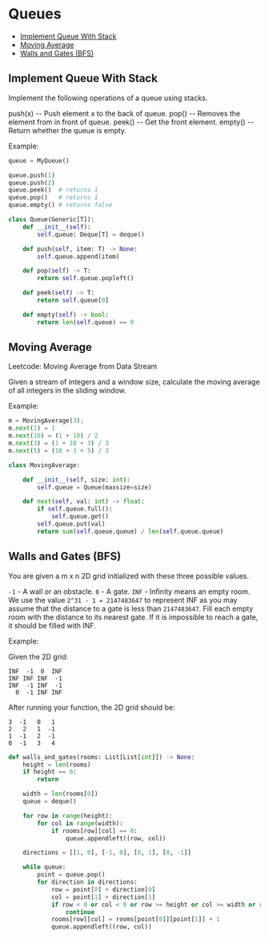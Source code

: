 # Queues

* [Implement Queue With Stack](#implement-queue-with-stack)
* [Moving Average](#moving-average)
* [Walls and Gates (BFS)](#walls-and-gates-bfs)

## Implement Queue With Stack

Implement the following operations of a queue using stacks.

push(x) -- Push element x to the back of queue.
pop() -- Removes the element from in front of queue.
peek() -- Get the front element.
empty() -- Return whether the queue is empty.


Example:

```python
queue = MyQueue()

queue.push(1)
queue.push(2)  
queue.peek()  # returns 1
queue.pop()   # returns 1
queue.empty() # returns false
```

```python
class Queue(Generic[T]):
    def __init__(self):
        self.queue: Deque[T] = deque()

    def push(self, item: T) -> None:
        self.queue.append(item)

    def pop(self) -> T:
        return self.queue.popleft()

    def peek(self) -> T:
        return self.queue[0]

    def empty(self) -> bool:
        return len(self.queue) == 0
```


## Moving Average

Leetcode: Moving Average from Data Stream

Given a stream of integers and a window size, calculate the moving average of all integers in the sliding window.

Example:

```python
m = MovingAverage(3);
m.next(1) = 1
m.next(10) = (1 + 10) / 2
m.next(3) = (1 + 10 + 3) / 3
m.next(5) = (10 + 3 + 5) / 3
```

```python
class MovingAverage:

    def __init__(self, size: int):
        self.queue = Queue(maxsize=size)

    def next(self, val: int) -> float:
        if self.queue.full():
            self.queue.get()
        self.queue.put(val)
        return sum(self.queue.queue) / len(self.queue.queue)
```

## Walls and Gates (BFS)

You are given a m x n 2D grid initialized with these three possible values.

`-1`  - A wall or an obstacle.
`0`   - A gate.
`INF` - Infinity means an empty room. We use the value `2^31 - 1 = 2147483647` to represent INF as you may assume that the distance to a gate is less than `2147483647`.
Fill each empty room with the distance to its nearest gate. If it is impossible to reach a gate, it should be filled with INF.

Example: 

Given the 2D grid:

```
INF  -1  0  INF
INF INF INF  -1
INF  -1 INF  -1
  0  -1 INF INF
```

After running your function, the 2D grid should be:
```
3  -1   0   1
2   2   1  -1
1  -1   2  -1
0  -1   3   4
```

```python
def walls_and_gates(rooms: List[List[int]]) -> None:
    height = len(rooms)
    if height == 0:
        return

    width = len(rooms[0])
    queue = deque()

    for row in range(height):
        for col in range(width):
            if rooms[row][col] == 0:
                queue.appendleft((row, col))

    directions = [[1, 0], [-1, 0], [0, 1], [0, -1]]

    while queue:
        point = queue.pop()
        for direction in directions:
            row = point[0] + direction[0]
            col = point[1] + direction[1]
            if row < 0 or col < 0 or row >= height or col >= width or rooms[row][col] != 2147483647:
                continue
            rooms[row][col] = rooms[point[0]][point[1]] + 1
            queue.appendleft((row, col))
```